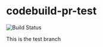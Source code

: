 # codebuild-pr-test

![Build Status](https://codebuild.us-west-2.amazonaws.com/badges?uuid=eyJlbmNyeXB0ZWREYXRhIjoiU1ljME12WFg5cExxYkZ1WWg3aExKS2tIb1pPTFAvbmRIbWcyc29PQlRBSkd6RHJwcnNhOER6UjFRdjczSU44Qk81L0h4NXdGRWZxNDNsUnVQc2FsRExZPSIsIml2UGFyYW1ldGVyU3BlYyI6ImdvVVJMa3NNb0lSSm5XcUkiLCJtYXRlcmlhbFNldFNlcmlhbCI6MX0%3D&branch=master)

This is the test branch

